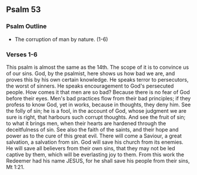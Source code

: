 ## Psalm 53

### Psalm Outline

- The corruption of man by nature. (1-6)

### Verses 1-6

This psalm is almost the same as the 14th. The scope of it is to convince us of our sins. God, by the psalmist, here shows us how bad we are, and proves this by his own certain knowledge. He speaks terror to persecutors, the worst of sinners. He speaks encouragement to God's persecuted people. How comes it that men are so bad? Because there is no fear of God before their eyes. Men's bad practices flow from their bad principles; if they profess to know God, yet in works, because in thoughts, they deny him. See the folly of sin; he is a fool, in the account of God, whose judgment we are sure is right, that harbours such corrupt thoughts. And see the fruit of sin; to what it brings men, when their hearts are hardened through the deceitfulness of sin. See also the faith of the saints, and their hope and power as to the cure of this great evil. There will come a Saviour, a great salvation, a salvation from sin. God will save his church from its enemies. He will save all believers from their own sins, that they may not be led captive by them, which will be everlasting joy to them. From this work the Redeemer had his name JESUS, for he shall save his people from their sins, Mt 1:21.


